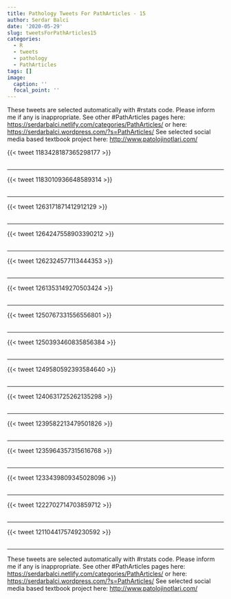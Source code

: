```yaml
---
title: Pathology Tweets For PathArticles - 15
author: Serdar Balci
date: '2020-05-29'
slug: tweetsForPathArticles15
categories:
  - R
  - tweets
  - pathology
  - PathArticles
tags: []
image:
  caption: ''
  focal_point: ''
---
```



These tweets are selected automatically with #rstats code. Please inform me if any is inappropriate.
See other #PathArticles pages here: https://serdarbalci.netlify.com/categories/PathArticles/  or here: https://serdarbalci.wordpress.com/?s=PathArticles/ 
See selected social media based textbook project here: http://www.patolojinotlari.com/

{{< tweet 1183428187365298177 >}}
<br>
<br>
<hr>
{{< tweet 1183010936648589314 >}}
<br>
<br>
<hr>
{{< tweet 1263171871412912129 >}}
<br>
<br>
<hr>
{{< tweet 1264247558903390212 >}}
<br>
<br>
<hr>
{{< tweet 1262324577113444353 >}}
<br>
<br>
<hr>
{{< tweet 1261353149270503424 >}}
<br>
<br>
<hr>
{{< tweet 1250767331556556801 >}}
<br>
<br>
<hr>
{{< tweet 1250393460835856384 >}}
<br>
<br>
<hr>
{{< tweet 1249580592393584640 >}}
<br>
<br>
<hr>
{{< tweet 1240631725262135298 >}}
<br>
<br>
<hr>
{{< tweet 1239582213479501826 >}}
<br>
<br>
<hr>
{{< tweet 1235964357315616768 >}}
<br>
<br>
<hr>
{{< tweet 1233439809345028096 >}}
<br>
<br>
<hr>
{{< tweet 1222702714703859712 >}}
<br>
<br>
<hr>
{{< tweet 1211044175749230592 >}}
<br>
<br>
<hr>


These tweets are selected automatically with #rstats code. Please inform me if any is inappropriate.
See other #PathArticles pages here: https://serdarbalci.netlify.com/categories/PathArticles/  or here: https://serdarbalci.wordpress.com/?s=PathArticles/ 
See selected social media based textbook project here: http://www.patolojinotlari.com/
